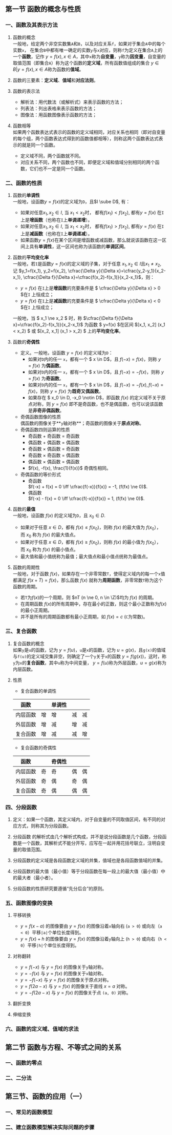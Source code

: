 ## 第一节 函数的概念与性质

### 一、函数及其表示方法   

1. 函数的概念  
一般地，给定两个非空实数集`A`和`B`，以及对应关系`f`，如果对于集合`A`中的每个实数`x`， 在集合`B`中都有唯一确定的实数`y`与`x`对应，则称`f`为定义在集合`A`上的一个**函数**，记作 $y=f(x), x \in A$，其中`x`称为**自变量**，`y`称为**因变量**，自变量的取值范围（即集合`A`）称为这个函数的**定义域**，所有函数值组成的集合 ${y \in B|y=f(x), x \in A}$称为函数的**值域**。

2. 函数的三要素：**定义域**、**值域**和**对应法则**。

3. 函数的表示法
    - 解析法：用代数法（或解析式）来表示函数的方法；
    - 列表法：列出表格来表示函数的方法；
    - 图像法：用函数图像表示函数的方法；   

4. 函数相等   
如果两个函数表达式表示的函数的定义域相同，对应关系也相同（即对自变量的每个组，两个函数表达式得到的函数值都相等），则称这两个函数表达式表示的就是同一个函数。
    - 定义域不同，两个函数就不同。
    - 对应关系不同，两个函数也不同，即便定义域和值域分别相同的两个函数，它们也不一定是同一个函数。

### 二、函数的性质

1. 函数的**单调性**   
一般地，设函数$y=f(x)$的定义域为`D`，且$I \sube D$, 有：
    - 如果对任意$x_1, x_2 \in I$, 当 $x_1 < x_2$时， 都有$f(x_1) < f(x_2)$, 都有$y=f(x)$ 在`I` 上是**增函数**（也称在`I`上**单调递增**）。   
    - 如果对任意$x_1, x_2 \in I$, 当 $x_1 < x_2$时， 都有$f(x_1) > f(x_2)$, 都有$y=f(x)$ 在`I` 上是**减函数**（也称在`I`上**单调递减**）。   
    - 如果函数$y=f(x)$在某个区间是增函数或减函数，那么就说该函数在这一区间上具有**单调性**，这一区间也称为该函数的**单调区间**。   

2. 函数的**平均变化率**    
一般地，若`I`是函数$y=f(x)$的定义域的子集，对于任意 $x_1, x_2 \in I$且$x_1 \ne x_2$, 记 $y_1=f(x_1), y_2=f(x_2), \cfrac{\Delta y}{\Delta x}=\cfrac{y_2-y_1}{x_2-x_1}, \cfrac{\Delta f}{\Delta x}=\cfrac{f(x_2)-f(x_1)}{x_2-x_1}$，则：    
    - $y=f(x)$ 在`I`上是**增函数**的充要条件是 $ \cfrac{\Delta y}{\Delta x} > 0 $在`I` 上恒成立；   
    - $y=f(x)$ 在`I`上是**减函数**的充要条件是 $ \cfrac{\Delta y}{\Delta x} < 0 $在`I` 上恒成立；     

    一般地，当 $ x_1 \ne x_2 $ 时，称 $\cfrac{\Delta f}{\Delta x}=\cfrac{f(x_2)-f(x_1)}{x_2-x_1}$ 为函数 $ y=f(x) $在区间 $[x_1, x_2] (x_1 < x_2) $ 或 $[x_2, x_1] (x_1 > x_2) $ 上的**平均变化率**。         

3. 函数的**奇偶性**    
    - 定义。一般地，设函数 $y=f(x)$ 的定义域为`D`：   
        - 如果对`D`内的任一 `x`，都有一个 $ x \in D$，且 $f(-x) = f(x)$，则称 $y=f(x)$ 为**偶函数**。    
        - 如果对`D`内的任一 `x`，都有一个 $ x \in D$，且 $f(-x) = -f(x)$，则称 $y=f(x)$ 为**奇函数**。    
        - 如果对`D`内的任一 `x`，都有一个 $ x \in D$，且 $f(-x) = -f(x), f(-x) = f(x)$，则称 $y=f(x)$ 为**既奇又偶函数**。    
        - 如果存在 $ x_0 \in D, -x_0 \notin D$，即函数 $f(x)$ 的定义域不关于原点对称，则 $y=f(x)$ 即不是奇函数，也不是偶函数，也可以说该函数是**非奇非偶函数**。    
    - 奇偶函数图像的性质   
    偶函数的图像关于**`y`轴对称**；奇函数的图像关于**原点对称**。
    - 奇偶函数四则运算的性质
        - 奇函数 + 奇函数 = 奇函数
        - 偶函数 + 偶函数 = 偶函数
        - 奇函数 × 偶函数 = 奇函数
        - 奇函数 × 奇函数 = 偶函数
        - 偶函数 × 偶函数 = 偶函数
        - $f(x), -f(x), \frac{1}{f(x)}$ 奇偶性相同。
    - 奇偶函数的等价形式
        - 奇函数      
        $f(-x) + f(x) = 0 \iff \cfrac{f(-x)}{f(x)} = -1, (f(fx) \ne 0)$.   
        - 偶函数    
        $f(-x) - f(x) = 0 \iff \cfrac{f(-x)}{f(x)} = 1, (f(fx) \ne 0)$.   
    
4. 函数的**最值**    
一般地，设函数 $f(x)$ 的定义域为`D`，且 $x_0 \in D$.    
    - 如果对于任意 $x \in D$，都有 $f(x) \leqslant f(x_0)$，则称 $f(x)$ 的最大值为 $f(x_0）$， 而 $x_0$ 称为 $f(x)$ 的最大值点。    
    - 如果对于任意 $x \in D$，都有 $f(x) \geqslant f(x_0)$，则称 $f(x)$ 的最小值为 $f(x_0）$， 而 $x_0$ 称为 $f(x)$ 的最小值点。   
    - 最大值和最小值统称为最值；最大值点和最小值点统称为最值点。

5. 函数的周期性   
一般地，对于函数 $f(x)$，如果存在一个非零常数`T`，使得定义域内的每一个`x`值都满足 $f(x+T)=f(x)$，那么函数 $f(x)$ 就称为**周期函数**，非零常数`T`称为这个函数的周期。   
    - 若`T`为$f(x)$的一个周期，则 $nT (n \ne 0, n \in \Z)$均为 $f(x)$ 的周期。   
    - 在周期函数 $f(x)$的所有周期中，存在最小的正数，则这个最小正数称为$f(x)$的最小正周期。     
    - 并不是所有的周期函数都有最小正周期，如 $f(x)=c$ (`C`为常数)。      

### 三、复合函数

1. 复合函数的概念    
如果`y`是`u`的函数，记为 $y=f(u)$，`u`是`x`的函数，记为 $u=g(x)$，且`g(x)`的值域与`f(u)`的定义域交集非空，则确定了一个`y`关于`x`的函数 $y=f(g(x))$，这时，称`y`为`x`的**复合函数**，其中`u`称为中间变量， $y=f(u)$称为外层函数，$u=g(x)$称为内层函数。     

2. 性质
    - 复合函数的单调性     

    |函数||单调性|||    
    |-|-|-|-|-|     
    |内层函数|增|增|减|减|    
    |外层函数|增|减|增|减|    
    |复合函数|增|减|减|增|    

    - 复合函数的奇偶性   

    |函数||奇偶性|||    
    |-|-|-|-|-|     
    |内层函数|奇|奇|偶|偶|    
    |外层函数|奇|偶|奇|偶|    
    |复合函数|奇|偶|偶|偶|    


### 四、分段函数

1. 定义：如果一个函数，其定义域内，对于自变量的不同取值区间，有不同的对应方式，则称其为分段函数。   

2. 分段函数   的解析式由几个解析式构成，并不是说分段函数是几个函数，分段函数是一个函数，其解析式不能分开写，应写在一起并用花括号联立，注明自变量的取值范围。

3. 分段函数的定义域是各段函数定义域的并集，值域也是各段函数值域的并集。    

4. 分段函数的最大值（最小值）等于分段函数在每一段上的最大值（最小值）中的最大者（最小者）。   

5. 分段函数的性质研究要遵循“先分后合”的原则。   

### 五、函数图像的变换  

1. 平移转换   
    - $y=f(x-a)$ 的图像要由 $y=f(x)$ 的图像沿着`x`轴向右 (`a > 0`) 或向左（`a < 0`）平移`|a|`个单位长度得到。      
    - $y=f(x)+h$ 的图像要由 $y=f(x)$ 的图像沿着`y`轴向上 (`h > 0`) 或向右（`h < 0`）平移`|h|`个单位长度得到。

2. 对称翻转    
    - $y=f(-x)$ 与 $y=f(x)$ 的图像关于`y`轴对称。      
    - $y=-f(x)$ 与 $y=f(x)$ 的图像关于`x`轴对称。    
    - $y=-f(-x)$ 与 $y=f(x)$ 的图像关于原点对称。    
    - $y=f(2a-x)$ 与 $y=f(x)$ 的图像关于直线 $x=a$ 对称。    
    - $y=-f(2a-x)$ 与 $y=f(x)$ 的图像关于点 `(a, 0)` 对称。    

3. 翻折变换   

4. 伸缩变换    


### 六、函数的定义域、值域的求法


## 第二节 函数与方程、不等式之间的关系

### 一、函数的零点

### 二、二分法

## 第三节、函数的应用（一）

### 一、常见的函数模型

### 二、建立函数模型解决实际问题的步骤
